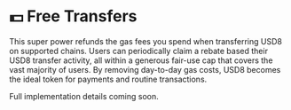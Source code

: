 
# <span class="emoji">💵</span> Free Transfers  

This super power refunds the gas fees you spend when transferring USD8 on supported chains. Users can periodically claim a rebate based their USD8 transfer activity, all within a generous fair-use cap that covers the vast majority of users. By removing day-to-day gas costs, USD8 becomes the ideal token for payments and routine transactions.

Full implementation details coming soon.